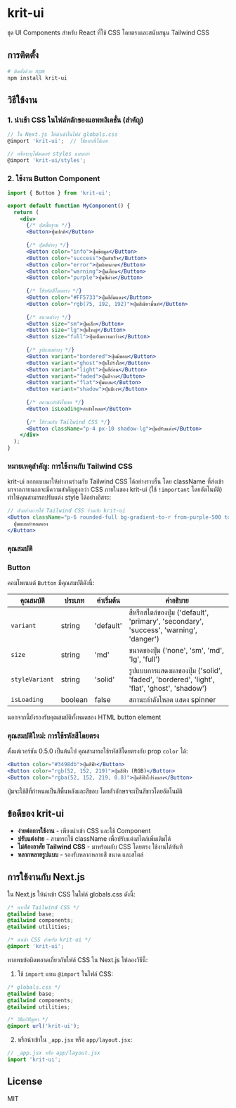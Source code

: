 # krit-ui

ชุด UI Components สำหรับ React ที่ใช้ CSS โดยตรงและสนับสนุน Tailwind CSS

## การติดตั้ง

```bash
# ติดตั้งด้วย npm
npm install krit-ui
```

## วิธีใช้งาน

### 1. นำเข้า CSS ในไฟล์หลักของแอพพลิเคชั่น (สำคัญ)

```js
// ใน Next.js ให้นำเข้าในไฟล์ globals.css
@import 'krit-ui';  // ใช้แบบนี้ได้เลย

// หรือระบุโฟลเดอร์ styles แบบเก่า
@import 'krit-ui/styles';
```

### 2. ใช้งาน Button Component

```jsx
import { Button } from 'krit-ui';

export default function MyComponent() {
  return (
    <div>
      {/* ปุ่มพื้นฐาน */}
      <Button>ปุ่มปกติ</Button>
      
      {/* ปุ่มสีต่างๆ */}
      <Button color="info">ปุ่มข้อมูล</Button>
      <Button color="success">ปุ่มสำเร็จ</Button>
      <Button color="error">ปุ่มผิดพลาด</Button>
      <Button color="warning">ปุ่มเตือน</Button>
      <Button color="purple">ปุ่มสีม่วง</Button>
      
      {/* ใช้รหัสสีโดยตรง */}
      <Button color="#FF5733">ปุ่มสีส้มแดง</Button>
      <Button color="rgb(75, 192, 192)">ปุ่มสีเขียวมิ้นท์</Button>
      
      {/* ขนาดต่างๆ */}
      <Button size="sm">ปุ่มเล็ก</Button>
      <Button size="lg">ปุ่มใหญ่</Button>
      <Button size="full">ปุ่มเต็มความกว้าง</Button>
      
      {/* รูปแบบต่างๆ */}
      <Button variant="bordered">ปุ่มมีขอบ</Button>
      <Button variant="ghost">ปุ่มโปร่งใส</Button>
      <Button variant="light">ปุ่มสีอ่อน</Button>
      <Button variant="faded">ปุ่มสีจาง</Button>
      <Button variant="flat">ปุ่มแบน</Button>
      <Button variant="shadow">ปุ่มมีเงา</Button>
      
      {/* สถานะกำลังโหลด */}
      <Button isLoading>กำลังโหลด</Button>
      
      {/* ใช้ร่วมกับ Tailwind CSS */}
      <Button className="p-4 px-10 shadow-lg">ปุ่มปรับแต่ง</Button>
    </div>
  );
}
```

### หมายเหตุสำคัญ: การใช้งานกับ Tailwind CSS

krit-ui ออกแบบมาให้ทำงานร่วมกับ Tailwind CSS ได้อย่างราบรื่น โดย className ที่ส่งเข้ามาจากภายนอกจะมีความสำคัญสูงกว่า CSS ภายในของ krit-ui (ใช้ `!important` โดยอัตโนมัติ) ทำให้คุณสามารถปรับแต่ง style ได้อย่างอิสระ:

```jsx
// ตัวอย่างการใช้ Tailwind CSS ร่วมกับ krit-ui
<Button className="p-6 rounded-full bg-gradient-to-r from-purple-500 to-pink-500">
  ปุ่มแบบกำหนดเอง
</Button>
```

### คุณสมบัติ

### Button

คอมโพเนนต์ `Button` มีคุณสมบัติดังนี้:

| คุณสมบัติ | ประเภท | ค่าเริ่มต้น | คำอธิบาย |
|----------|--------|------------|----------|
| `variant` | string | 'default' | สีหรือสไตล์ของปุ่ม ('default', 'primary', 'secondary', 'success', 'warning', 'danger') |
| `size` | string | 'md' | ขนาดของปุ่ม ('none', 'sm', 'md', 'lg', 'full') |
| `styleVariant` | string | 'solid' | รูปแบบการแสดงผลของปุ่ม ('solid', 'faded', 'bordered', 'light', 'flat', 'ghost', 'shadow') |
| `isLoading` | boolean | false | สถานะกำลังโหลด แสดง spinner |

นอกจากนี้ยังรองรับคุณสมบัติทั้งหมดของ HTML button element

### คุณสมบัติใหม่: การใช้รหัสสีโดยตรง

ตั้งแต่เวอร์ชัน 0.5.0 เป็นต้นไป คุณสามารถใช้รหัสสีโดยตรงกับ prop `color` ได้:

```jsx
<Button color="#3498db">ปุ่มสีฟ้า</Button>
<Button color="rgb(52, 152, 219)">ปุ่มสีฟ้า (RGB)</Button>
<Button color="rgba(52, 152, 219, 0.8)">ปุ่มสีฟ้าโปร่งแสง</Button>
```

ปุ่มจะใช้สีที่กำหนดเป็นสีพื้นหลังและสีขอบ โดยตัวอักษรจะเป็นสีขาวโดยอัตโนมัติ

## ข้อดีของ krit-ui

- **ง่ายต่อการใช้งาน** - เพียงนำเข้า CSS และใช้ Component
- **ปรับแต่งง่าย** - สามารถใช้ className เพื่อปรับแต่งสไตล์เพิ่มเติมได้
- **ไม่ต้องอาศัย Tailwind CSS** - มาพร้อมกับ CSS โดยตรง ใช้งานได้ทันที
- **หลากหลายรูปแบบ** - รองรับหลากหลายสี ขนาด และสไตล์

## การใช้งานกับ Next.js

ใน Next.js ให้นำเข้า CSS ในไฟล์ globals.css ดังนี้:

```css
/* หากใช้ Tailwind CSS */
@tailwind base;
@tailwind components;
@tailwind utilities;

/* นำเข้า CSS สำหรับ krit-ui */
@import 'krit-ui';
```

หากพบข้อผิดพลาดเกี่ยวกับไฟล์ CSS ใน Next.js ให้ลองวิธีนี้:

1. ใช้ `import` แทน `@import` ในไฟล์ CSS:

```css
/* globals.css */
@tailwind base;
@tailwind components;
@tailwind utilities;

/* วิธีแก้ปัญหา */
@import url('krit-ui');
```

2. หรือนำเข้าใน `_app.jsx` หรือ `app/layout.jsx`:

```jsx
// _app.jsx หรือ app/layout.jsx
import 'krit-ui';
```

## License

MIT
